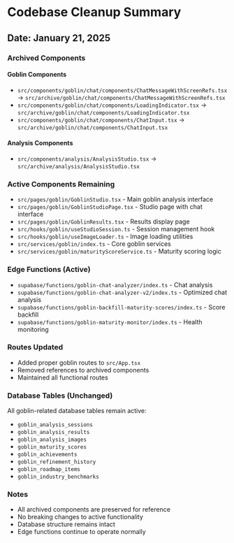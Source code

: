 
# Codebase Cleanup Summary

## Date: January 21, 2025

### Archived Components

#### Goblin Components
- `src/components/goblin/chat/components/ChatMessageWithScreenRefs.tsx` → `src/archive/goblin/chat/components/ChatMessageWithScreenRefs.tsx`
- `src/components/goblin/chat/components/LoadingIndicator.tsx` → `src/archive/goblin/chat/components/LoadingIndicator.tsx`
- `src/components/goblin/chat/components/ChatInput.tsx` → `src/archive/goblin/chat/components/ChatInput.tsx`

#### Analysis Components
- `src/components/analysis/AnalysisStudio.tsx` → `src/archive/analysis/AnalysisStudio.tsx`

### Active Components Remaining
- `src/pages/goblin/GoblinStudio.tsx` - Main goblin analysis interface
- `src/pages/goblin/GoblinStudioPage.tsx` - Studio page with chat interface  
- `src/pages/goblin/GoblinResults.tsx` - Results display page
- `src/hooks/goblin/useStudioSession.ts` - Session management hook
- `src/hooks/goblin/useImageLoader.ts` - Image loading utilities
- `src/services/goblin/index.ts` - Core goblin services
- `src/services/goblin/maturityScoreService.ts` - Maturity scoring logic

### Edge Functions (Active)
- `supabase/functions/goblin-chat-analyzer/index.ts` - Chat analysis
- `supabase/functions/goblin-chat-analyzer-v2/index.ts` - Optimized chat analysis
- `supabase/functions/goblin-backfill-maturity-scores/index.ts` - Score backfill
- `supabase/functions/goblin-maturity-monitor/index.ts` - Health monitoring

### Routes Updated
- Added proper goblin routes to `src/App.tsx`
- Removed references to archived components
- Maintained all functional routes

### Database Tables (Unchanged)
All goblin-related database tables remain active:
- `goblin_analysis_sessions`
- `goblin_analysis_results`
- `goblin_analysis_images`
- `goblin_maturity_scores`
- `goblin_achievements`
- `goblin_refinement_history`
- `goblin_roadmap_items`
- `goblin_industry_benchmarks`

### Notes
- All archived components are preserved for reference
- No breaking changes to active functionality
- Database structure remains intact
- Edge functions continue to operate normally
